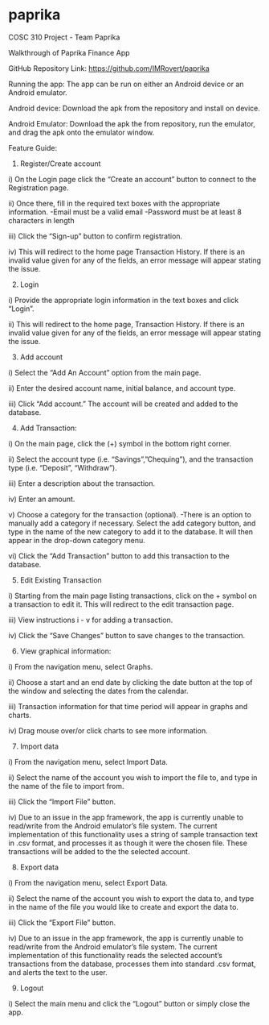 # paprika
COSC 310 Project - Team Paprika


Walkthrough of Paprika Finance App

GitHub Repository Link:
https://github.com/IMRovert/paprika

Running the app:
The app can be run on either an Android device or an Android emulator.

Android device:
Download the apk from the repository and install on device.

Android Emulator:
Download the apk the from repository, run the emulator, and drag the apk onto the emulator window.


Feature Guide:

1. Register/Create account

i)  On the Login page click the “Create an account” button to connect to the Registration page.


ii)  Once there, fill in the required text boxes with the appropriate information.
-Email must be a valid email
-Password must be at least 8 characters in length

iii) Click the “Sign-up” button to confirm registration.

iv) This will redirect to the home page Transaction History.
 If there is an invalid value given for any of the fields, an error message will appear stating the issue.
		
 
2. Login

i) Provide the appropriate login information in the text boxes and click “Login”.

ii) This will redirect to the home page, Transaction History.
	 If there is an invalid value given for any of the fields, an error message will appear stating the issue.



3. Add account

i) Select the “Add An Account” option from the main page.

ii) Enter the desired account name, initial balance, and account type.

iii) Click “Add account.” The account will be created and added to the database.



4. Add Transaction:

i) On the main page, click the (+) symbol in the bottom right corner.

ii)  Select the account type (i.e. “Savings”,”Chequing”), and the transaction type (i.e. “Deposit”, “Withdraw”).

iii) Enter a description about the transaction.

iv) Enter an amount.

v) Choose a category for the transaction (optional).
-There is an option to manually add a category if necessary. Select the add category   button, and type in the name of the new category to add it to the database. It will then appear in the drop-down category menu.

vi) Click the “Add Transaction” button to add this transaction to the database.	

5. Edit Existing Transaction

i) Starting from the main page listing transactions, click on the + symbol on a transaction to edit it. This will redirect to the edit transaction page.

iii) View instructions i - v for adding a transaction.

iv) Click the “Save Changes” button to save changes to the transaction.

	

	
6. View graphical information:

i) From the navigation menu, select Graphs.

ii) Choose a start and an end date by clicking the date button at the top of the window and selecting the dates from the calendar.

iii) Transaction information for that time period will appear in graphs and charts.

iv) Drag mouse over/or click charts to see more information.

		

7.  Import data

i) From the navigation menu, select Import Data.

ii) Select the name of the account you wish to import the file to, and type in the name of the file to import from.

iii) Click the “Import File” button.

iv) Due to an issue in the app framework, the app is currently unable to read/write from the Android emulator’s file system. The current implementation of this functionality uses a string of sample transaction text in .csv format, and processes it as though it were the chosen file. These transactions will be added to the the selected account.

8. Export data

i) From the navigation menu, select Export Data.

ii) Select the name of the account you wish to export the data to, and type in the name of the file you would like to create and export the data to.

iii) Click the “Export File” button.

iv) Due to an issue in the app framework, the app is currently unable to read/write from the Android emulator’s file system. The current implementation of this functionality reads the selected account’s transactions from the database, processes them into standard .csv format, and alerts the text to the user.

9.  Logout

i) Select the main menu and click the “Logout” button or simply close the app.





